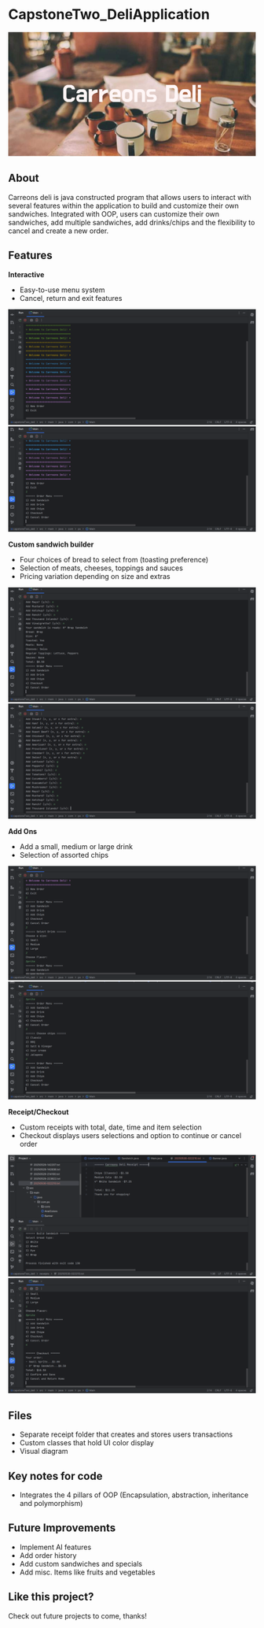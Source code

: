 # CapstoneTwo_DeliApplication
![Carreons_Deli.png](images/Carreons_Deli.png)

## About
Carreons deli is java constructed program that allows users to interact with several features within the application to build and customize their own sandwiches. Integrated with OOP, users can customize their own sandwiches, add multiple sandwiches, add drinks/chips and the flexibility to cancel and create a new order.

## Features

**Interactive**

- Easy-to-use menu system
- Cancel, return and exit features

![Deli welcome menu.png](images/Deli%20welcome%20menu.png)
![Deli welcome menu 2.png](images/Deli%20welcome%20menu%202.png)

**Custom sandwich builder** 

- Four choices of bread to select from (toasting preference)
- Selection of meats, cheeses, toppings and sauces
- Pricing variation depending on size and extras

![Deli sandiwch builder.png](images/Deli%20sandiwch%20builder.png)
![Deli meats, cheese and toppings.png](images/Deli%20meats%2C%20cheese%20and%20toppings.png)


**Add Ons**

- Add a small, medium or large drink
- Selection of assorted chips

![Deli drink selection.png](images/Deli%20drink%20selection.png)
![Deli chip selection.png](images/Deli%20chip%20selection.png)


**Receipt/Checkout**

- Custom receipts with total, date, time and item selection
- Checkout displays users selections and option to continue or cancel order

![Deli receipt.png](images/Deli%20receipt.png)
![Deli checkout.png](images/Deli%20checkout.png)

## Files
- Separate receipt folder that creates and stores users transactions
- Custom classes that hold UI color display
- Visual diagram

## Key notes for code
- Integrates the 4 pillars of OOP (Encapsulation, abstraction, inheritance and polymorphism)

## Future Improvements
- Implement AI features
- Add order history 
- Add custom sandwiches and specials
- Add misc. Items like fruits and vegetables
## Like this project?
Check out future projects to come, thanks!